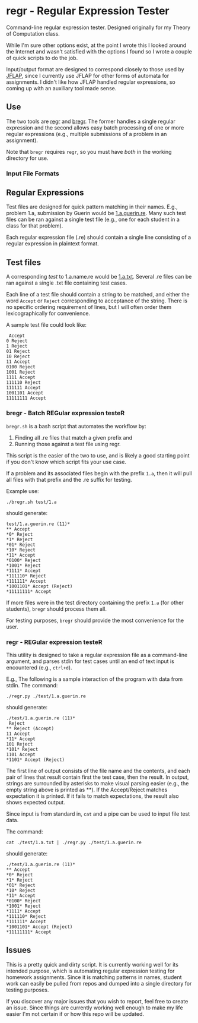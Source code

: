 # regr - Regular Expression Tester

Command-line regular expression tester. Designed originally for my Theory of Computation class.

While I'm sure other options exist, at the point I wrote this I looked around the Internet and wasn't satisfied with the options I found so I wrote a couple of quick scripts to do the job.

Input/output format are designed to correspond closely to those used by [JFLAP](https://www.jflap.org/), since I currently use JFLAP for other forms of automata for assignments. I didn't like how JFLAP handled regular expressions, so coming up with an auxiliary tool made sense.

## Use

The two tools are [regr](./regr.py) and [bregr](./bregr.sh). The former handles a single regular expression and the second allows easy batch processing of one or more regular expressions (e.g., multiple submissions of a problem in an assignment).

Note that `bregr` requires `regr`, so you must have *both* in the working directory for use.

### Input File Formats

## Regular Expressions
Test files are designed for quick pattern matching in their names. E.g., problem 1.a, submission by Guerin would be [1.a.guerin.re](./test/1.a.guerin.re). Many such test files can be ran against a single test file (e.g., one for each student in a class for that problem).

Each regular expression file (.re) should contain a single line consisting of a regular expression in plaintext format.

## Test files
A corresponding *test* to 1.a.name.re would be [1.a.txt](./test/1.a.txt). Several .re files can be ran against a single .txt file containing test cases.

Each line of a test file should contain a string to be matched, and either the word `Accept` or `Reject` corresponding to acceptance of the string. There is no specific ordering requirement of lines, but I will often order them lexicographically for convenience.

A sample test file could look like:
```
 Accept
0 Reject
1 Reject
01 Reject
10 Reject
11 Accept
0100 Reject
1001 Reject
1111 Accept
111110 Reject
111111 Accept
1001101 Accept
11111111 Accept
```

### bregr - Batch REGular expression testeR

`bregr.sh` is a bash script that automates the workflow by:
1. Finding all .re files that match a given prefix and
2. Running those against a test file using regr.

This script is the easier of the two to use, and is likely a good starting point if you don't know which script fits your use case.

If a problem and its associated files begin with the prefix `1.a`, then it will pull all files with that prefix and the .re suffix for testing.

Example use:
```
./bregr.sh test/1.a
```

should generate:
```
test/1.a.guerin.re (11)*
** Accept 
*0* Reject 
*1* Reject 
*01* Reject 
*10* Reject 
*11* Accept 
*0100* Reject 
*1001* Reject 
*1111* Accept 
*111110* Reject 
*111111* Accept 
*1001101* Accept (Reject)
*11111111* Accept 
```

If more files were in the test directory containing the prefix `1.a` (for other students), `bregr` should process them all.

For testing purposes, `bregr` should provide the most convenience for the user.


### regr - REGular expression testeR

This utility is designed to take a regular expression file as a command-line argument, and parses stdin for test cases until an end of text input is encountered (e.g., `ctrl+d`).

E.g., The following is a sample interaction of the program with data from stdin. The command:
```
./regr.py ./test/1.a.guerin.re
```

should generate:

```
./test/1.a.guerin.re (11)*
 Reject
** Reject (Accept)
11 Accept
*11* Accept 
101 Reject
*101* Reject 
1101 Accept
*1101* Accept (Reject)
```

The first line of output consists of the file name and the contents, and each pair of lines that result contain first the test case, then the result. In output, strings are surrounded by asterisks to make visual parsing easier (e.g., the empty string above is printed as \*\*). If the Accept/Reject matches expectation it is printed. If it fails to match expectations, the result also shows expected output.

Since input is from standard in, `cat` and a pipe can be used to input file test data.

The command:
```
cat ./test/1.a.txt | ./regr.py ./test/1.a.guerin.re
```

should generate:

```
./test/1.a.guerin.re (11)*
** Accept 
*0* Reject 
*1* Reject 
*01* Reject 
*10* Reject 
*11* Accept 
*0100* Reject 
*1001* Reject 
*1111* Accept 
*111110* Reject 
*111111* Accept 
*1001101* Accept (Reject)
*11111111* Accept 
```

## Issues
This is a pretty quick and dirty script. It is currently working well for its intended purpose, which is automating regular expression testing for homework assignments. Since it is matching patterns in names, student work can easily be pulled from repos and dumped into a single directory for testing purposes.

If you discover any major issues that you wish to report, feel free to create an issue. Since things are currently working well enough to make my life easier I'm not certain if or how this repo will be updated.
